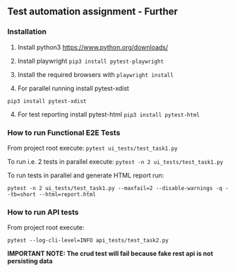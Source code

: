 ## Test automation assignment - Further

### Installation

1. Install python3 https://www.python.org/downloads/

2. Install playwright `pip3 install pytest-playwright`
3. Install the required browsers with `playwright install`

3. For parallel running install pytest-xdist 

`pip3 install pytest-xdist`

4. For test reporting install pytest-html
`pip3 install pytest-html
`

### How to run Functional E2E Tests

From project root execute:
`pytest ui_tests/test_task1.py`

To run i.e. 2 tests in parallel execute:
`pytest -n 2 ui_tests/test_task1.py `

To run tests in parallel and generate HTML report run:

`pytest -n 2 ui_tests/test_task1.py --maxfail=2 --disable-warnings -q --tb=short --html=report.html`


### How to run API tests

From project root execute:

`pytest --log-cli-level=INFO api_tests/test_task2.py
`

**IMPORTANT NOTE: The crud test will fail because fake rest api is not persisting data**
